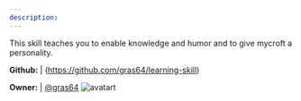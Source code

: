 ```yaml
---
description: 
---
```

This skill teaches you to enable knowledge and humor and to give mycroft a personality.

**Github:** | (https://github.com/gras64/learning-skill)

**Owner:** | [@gras64](https://github.com/gras64) ![avatart](https://avatars0.githubusercontent.com/u/13733063?v=4)

